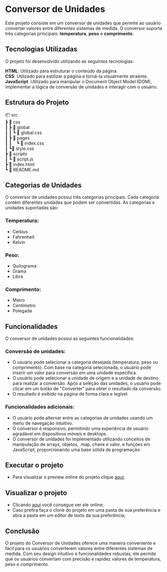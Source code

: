 # Conversor de Unidades
Este projeto consiste em um conversor de unidades que permite ao usuário converter valores entre diferentes sistemas de medida. O conversor suporta três categorias principais: **temperatura**, **peso** e **comprimento**.

## Tecnologias Utilizadas
O projeto foi desenvolvido utilizando as seguintes tecnologias:

**HTML**: Utilizado para estruturar o conteúdo da página.  
**CSS**: Utilizado para estilizar a página e torná-la visualmente atraente.  
**JavaScript**: Utilizado para manipular o Document Object Model (DOM), implementar a lógica de conversão de unidades e interagir com o usuário.

## Estrutura do Projeto
📦 src  
 ┣ 📂 css  
 ┃ ┣ 📂 global  
 ┃ ┃ ┗ 📜 global.css  
 ┃ ┣ 📂 pages  
 ┃ ┃&nbsp;&nbsp;&nbsp;&nbsp;┗ 📜 index.css  
 ┃ ┗📜 style.css  
 ┣ 📂 scripts  
 ┃ ┗ 📜 script.js  
 ┣ 📜 index.html  
 ┗ 📜 README.md

## Categorias de Unidades
O conversor de unidades possui três categorias principais. Cada categoria contém diferentes unidades que podem ser convertidas. As categorias e unidades suportadas são:

### Temperatura:
- Celsius
- Fahrenheit
- Kelvin
### Peso:
- Quilograma
- Grama
- Libra
### Comprimento:
- Metro
- Centímetro
- Polegada

## Funcionalidades
O conversor de unidades possui as seguintes funcionalidades:

### Conversão de unidades:

- O usuário pode selecionar a categoria desejada (temperatura, peso ou comprimento).
Com base na categoria selecionada, o usuário pode inserir um valor para conversão em uma unidade específica.
- O usuário pode selecionar a unidade de origem e a unidade de destino para realizar a conversão.
Após a seleção das unidades, o usuário pode clicar em um botão de "Converter" para obter o resultado da conversão.
- O resultado é exibido na página de forma clara e legível.

### Funcionalidades adicionais:

- O usuário pode alternar entre as categorias de unidades usando um menu de navegação intuitivo.
- O conversor é responsivo, permitindo uma experiência de usuário agradável em dispositivos móveis e desktops.
- O conversor de unidades foi implementado utilizando conceitos de manipulação de arrays, objetos, .map, chave e valor, e funções em JavaScript, proporcionando uma base sólida de programação.

## Executar o projeto
- Para visualizar o preview online do projeto clique [aqui](https://vimlm.github.io/conversor/);

## Visualizar o projeto
- Clicando [aqui](https://github1s.com/Vimlm/conversor) você consegue ver ele online;
- Caso prefira faça o clone do projeto em uma pasta de sua preferência e abra a pasta em um editor de texto da sua preferência;

## Conclusão
O projeto do Conversor de Unidades oferece uma maneira conveniente e fácil para os usuários converterem valores entre diferentes sistemas de medida. Com seu design intuitivo e funcionalidades robustas, ele permite que os usuários convertam com precisão e rapidez valores de temperatura, peso e comprimento.
